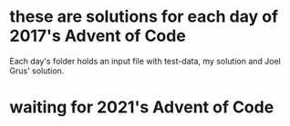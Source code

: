 # these are solutions for each day of 2017's Advent of Code
Each day's folder holds an input file with test-data, my solution and Joel Grus' solution.</br>

# waiting for 2021's Advent of Code